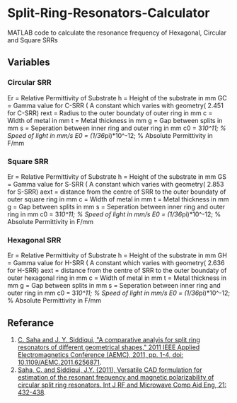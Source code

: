 # Split-Ring-Resonators-Calculator
MATLAB code to calculate the resonance frequency of Hexagonal, Circular and Square SRRs
## Variables
### Circular SRR

Er = Relative Permittivity of Substrate
h = Height of the substrate in mm
GC = Gamma value for C-SRR ( A constant which varies with geometry( 2.451 for C-SRR)
rext = Radius to the outer boundaty of outer ring in mm
c = Width of metal in mm
t = Metal thickness in mm
g = Gap between splits in mm
s = Seperation between inner ring and outer ring in mm
c0 = 3*10^11; % Speed of light in mm/s
E0 = (1/36*pi)*10^-12; % Absolute Permittivity in F/mm

### Square SRR

Er = Relative Permittivity of Substrate
h = Height of the substrate in mm
GS = Gamma value for S-SRR ( A constant which varies with geometry( 2.853 for S-SRR)
aext = distance from the centre of SRR to the outer boundaty of outer square ring in mm
c = Width of metal in mm
t = Metal thickness in mm
g = Gap between splits in mm
s = Seperation between inner ring and outer ring in mm
c0 = 3*10^11; % Speed of light in mm/s
E0 = (1/36*pi)*10^-12; % Absolute Permittivity in F/mm

### Hexagonal SRR

Er = Relative Permittivity of Substrate
h = Height of the substrate in mm
GH = Gamma value for H-SRR ( A constant which varies with geometry( 2.636 for H-SRR)
aext = distance from the centre of SRR to the outer boundaty of outer hexagonal ring in mm
c = Width of metal in mm
t = Metal thickness in mm
g = Gap between splits in mm
s = Seperation between inner ring and outer ring in mm
c0 = 3*10^11; % Speed of light in mm/s
E0 = (1/36*pi)*10^-12; % Absolute Permittivity in F/mm

## Referance
1. [C. Saha and J. Y. Siddiqui, "A comparative analyis for split ring resonators of different geometrical shapes," 2011 IEEE Applied Electromagnetics Conference (AEMC), 2011, pp. 1-4, doi: 10.1109/AEMC.2011.6256871](https://ieeexplore.ieee.org/document/6256871).
2. [Saha, C. and Siddiqui, J.Y. (2011), Versatile CAD formulation for estimation of the resonant frequency and magnetic polarizability of circular split ring resonators. Int J RF and Microwave Comp Aid Eng, 21: 432-438](https://onlinelibrary.wiley.com/action/showCitFormats?doi=10.1002%2Fmmce.20533).
